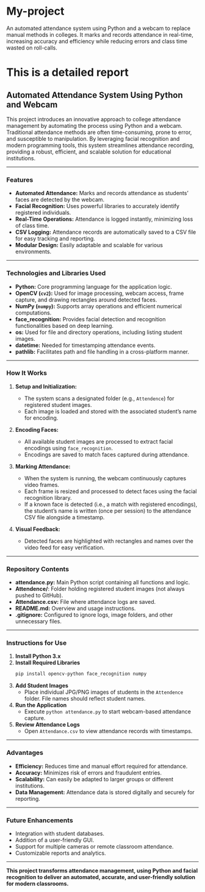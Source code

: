 # My-project
An automated attendance system using Python and a webcam to replace manual methods in colleges. It marks and records attendance in real-time, increasing accuracy and efficiency while reducing errors and class time wasted on roll-calls.

# This is a detailed report 
## Automated Attendance System Using Python and Webcam

This project introduces an innovative approach to college attendance management by automating the process using Python and a webcam. Traditional attendance methods are often time-consuming, prone to error, and susceptible to manipulation. By leveraging facial recognition and modern programming tools, this system streamlines attendance recording, providing a robust, efficient, and scalable solution for educational institutions.

***

### **Features**

- **Automated Attendance:** Marks and records attendance as students’ faces are detected by the webcam.
- **Facial Recognition:** Uses powerful libraries to accurately identify registered individuals.
- **Real-Time Operations:** Attendance is logged instantly, minimizing loss of class time.
- **CSV Logging:** Attendance records are automatically saved to a CSV file for easy tracking and reporting.
- **Modular Design:** Easily adaptable and scalable for various environments.

***

### **Technologies and Libraries Used**

- **Python:** Core programming language for the application logic.
- **OpenCV (`cv2`):** Used for image processing, webcam access, frame capture, and drawing rectangles around detected faces.
- **NumPy (`numpy`):** Supports array operations and efficient numerical computations.
- **face_recognition:** Provides facial detection and recognition functionalities based on deep learning.
- **os:** Used for file and directory operations, including listing student images.
- **datetime:** Needed for timestamping attendance events.
- **pathlib:** Facilitates path and file handling in a cross-platform manner.

***

### **How It Works**

1. **Setup and Initialization:**  
   - The system scans a designated folder (e.g., `Attendence`) for registered student images.
   - Each image is loaded and stored with the associated student’s name for encoding.

2. **Encoding Faces:**  
   - All available student images are processed to extract facial encodings using `face_recognition`.
   - Encodings are saved to match faces captured during attendance.

3. **Marking Attendance:**  
   - When the system is running, the webcam continuously captures video frames.
   - Each frame is resized and processed to detect faces using the facial recognition library.
   - If a known face is detected (i.e., a match with registered encodings), the student’s name is written (once per session) to the attendance CSV file alongside a timestamp.

4. **Visual Feedback:**  
   - Detected faces are highlighted with rectangles and names over the video feed for easy verification.

***

### **Repository Contents**

- **attendance.py:** Main Python script containing all functions and logic.
- **Attendence/**: Folder holding registered student images (not always pushed to GitHub).
- **Attendance.csv:** File where attendance logs are saved.
- **README.md:** Overview and usage instructions.
- **.gitignore:** Configured to ignore logs, image folders, and other unnecessary files.

***

### **Instructions for Use**

1. **Install Python 3.x**  
2. **Install Required Libraries**  
   ```bash
   pip install opencv-python face_recognition numpy
   ```
3. **Add Student Images**  
   - Place individual JPG/PNG images of students in the `Attendence` folder. File names should reflect student names.
4. **Run the Application**  
   - Execute `python attendance.py` to start webcam-based attendance capture.
5. **Review Attendance Logs**  
   - Open `Attendance.csv` to view attendance records with timestamps.

***

### **Advantages**

- **Efficiency:** Reduces time and manual effort required for attendance.
- **Accuracy:** Minimizes risk of errors and fraudulent entries.
- **Scalability:** Can easily be adapted to larger groups or different institutions.
- **Data Management:** Attendance data is stored digitally and securely for reporting.

***

### **Future Enhancements**

- Integration with student databases.
- Addition of a user-friendly GUI.
- Support for multiple cameras or remote classroom attendance.
- Customizable reports and analytics.

***

**This project transforms attendance management, using Python and facial recognition to deliver an automated, accurate, and user-friendly solution for modern classrooms.**
